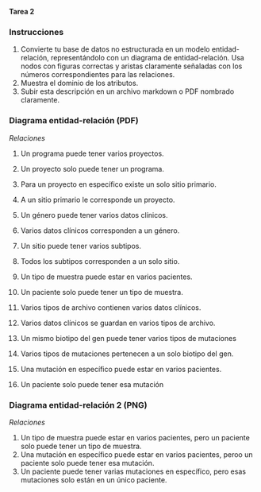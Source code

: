 **Tarea 2**
### Instrucciones
1. Convierte tu base de datos no estructurada en un modelo entidad-relación, representándolo con un diagrama de entidad-relación. Usa nodos con figuras correctas y aristas claramente señaladas con los números correspondientes para las relaciones.
2. Muestra el dominio de los atributos.
3. Subir esta descripción en un archivo markdown o PDF nombrado claramente.

### Diagrama entidad-relación (PDF)
*Relaciones*
1. Un programa puede tener varios proyectos.
1. Un proyecto solo puede tener un programa.

2. Para un proyecto en específico existe un solo sitio primario.
2. A un sitio primario le corresponde un proyecto.

3. Un género puede tener varios datos clínicos.
3. Varios datos clínicos corresponden a un género.

4. Un sitio puede tener varios subtipos.
4. Todos los subtipos corresponden a un solo sitio.

5. Un tipo de muestra puede estar en varios pacientes.
5. Un paciente solo puede tener un tipo de muestra.

6. Varios tipos de archivo contienen varios datos clínicos.
6. Varios datos clínicos se guardan en varios tipos de archivo.

7. Un mismo biotipo del gen puede tener varios tipos de mutaciones
7. Varios tipos de mutaciones pertenecen a un solo biotipo del gen.

8. Una mutación en específico puede estar en varios pacientes.
8. Un paciente solo puede tener esa mutación

### Diagrama entidad-relación 2 (PNG)
*Relaciones*
1. Un tipo de muestra puede estar en varios pacientes, pero un paciente solo puede tener un tipo de muestra.
2. Una mutación en específico puede estar en varios pacientes, peroo un paciente solo puede tener esa mutación.
3. Un paciente puede tener varias mutaciones en específico, pero esas mutaciones solo están en un único paciente. 
